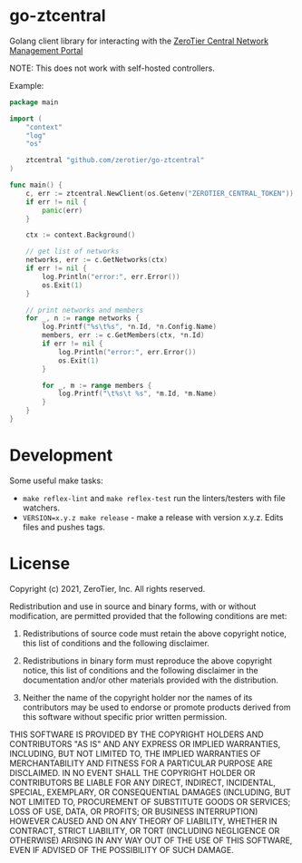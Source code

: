 # go-ztcentral

Golang client library for interacting with the [ZeroTier Central Network Management Portal](https://my.zerotier.com)

NOTE: This does not work with self-hosted controllers.

Example:

```go
package main

import (
	"context"
	"log"
	"os"

	ztcentral "github.com/zerotier/go-ztcentral"
)

func main() {
	c, err := ztcentral.NewClient(os.Getenv("ZEROTIER_CENTRAL_TOKEN"))
	if err != nil {
		panic(err)
	}

	ctx := context.Background()

	// get list of networks
	networks, err := c.GetNetworks(ctx)
	if err != nil {
		log.Println("error:", err.Error())
		os.Exit(1)
	}

	// print networks and members
	for _, n := range networks {
		log.Printf("%s\t%s", *n.Id, *n.Config.Name)
		members, err := c.GetMembers(ctx, *n.Id)
		if err != nil {
			log.Println("error:", err.Error())
			os.Exit(1)
		}

		for _, m := range members {
			log.Printf("\t%s\t %s", *m.Id, *m.Name)
		}
	}
}
```

# Development

Some useful make tasks:

- `make reflex-lint` and `make reflex-test` run the linters/testers with file watchers.
- `VERSION=x.y.z make release` - make a release with version x.y.z. Edits files and pushes tags.

# License

Copyright (c) 2021, ZeroTier, Inc.
All rights reserved.

Redistribution and use in source and binary forms, with or without
modification, are permitted provided that the following conditions are met:

1. Redistributions of source code must retain the above copyright notice, this
   list of conditions and the following disclaimer.

2. Redistributions in binary form must reproduce the above copyright notice,
   this list of conditions and the following disclaimer in the documentation
   and/or other materials provided with the distribution.

3. Neither the name of the copyright holder nor the names of its
   contributors may be used to endorse or promote products derived from
   this software without specific prior written permission.

THIS SOFTWARE IS PROVIDED BY THE COPYRIGHT HOLDERS AND CONTRIBUTORS "AS IS"
AND ANY EXPRESS OR IMPLIED WARRANTIES, INCLUDING, BUT NOT LIMITED TO, THE
IMPLIED WARRANTIES OF MERCHANTABILITY AND FITNESS FOR A PARTICULAR PURPOSE ARE
DISCLAIMED. IN NO EVENT SHALL THE COPYRIGHT HOLDER OR CONTRIBUTORS BE LIABLE
FOR ANY DIRECT, INDIRECT, INCIDENTAL, SPECIAL, EXEMPLARY, OR CONSEQUENTIAL
DAMAGES (INCLUDING, BUT NOT LIMITED TO, PROCUREMENT OF SUBSTITUTE GOODS OR
SERVICES; LOSS OF USE, DATA, OR PROFITS; OR BUSINESS INTERRUPTION) HOWEVER
CAUSED AND ON ANY THEORY OF LIABILITY, WHETHER IN CONTRACT, STRICT LIABILITY,
OR TORT (INCLUDING NEGLIGENCE OR OTHERWISE) ARISING IN ANY WAY OUT OF THE USE
OF THIS SOFTWARE, EVEN IF ADVISED OF THE POSSIBILITY OF SUCH DAMAGE.
